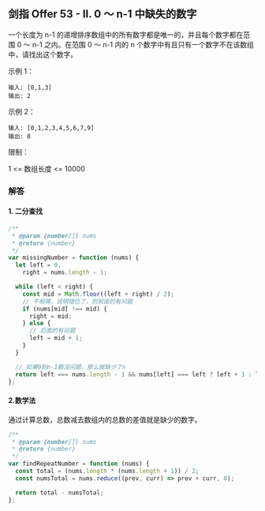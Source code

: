 ## 剑指 Offer 53 - II. 0 ～ n-1 中缺失的数字

一个长度为 n-1 的递增排序数组中的所有数字都是唯一的，并且每个数字都在范围 0 ～ n-1 之内。在范围 0 ～ n-1 内的 n 个数字中有且只有一个数字不在该数组中，请找出这个数字。

示例 1：

```
输入: [0,1,3]
输出: 2
```

示例 2：

```
输入: [0,1,2,3,4,5,6,7,9]
输出: 8
```

限制：

1 <= 数组长度 <= 10000

### 解答

#### 1. 二分查找

```javascript
/**
 * @param {number[]} nums
 * @return {number}
 */
var missingNumber = function (nums) {
  let left = 0,
    right = nums.length - 1;

  while (left < right) {
    const mid = Math.floor((left + right) / 2);
    // 不相等，说明错位了，则前面的有问题
    if (nums[mid] !== mid) {
      right = mid;
    } else {
      // 后面的有问题
      left = mid + 1;
    }
  }

  // 如果0到n-1都没问题，那么就缺少了n
  return left === nums.length - 1 && nums[left] === left ? left + 1 : left;
};
```

#### 2.数学法

通过计算总数，总数减去数组内的总数的差值就是缺少的数字。

```javascript
/**
 * @param {number[]} nums
 * @return {number}
 */
var findRepeatNumber = function (nums) {
  const total = (nums.length * (nums.length + 1)) / 2;
  const numsTotal = nums.reduce((prev, curr) => prev + curr, 0);

  return total - numsTotal;
};
```
